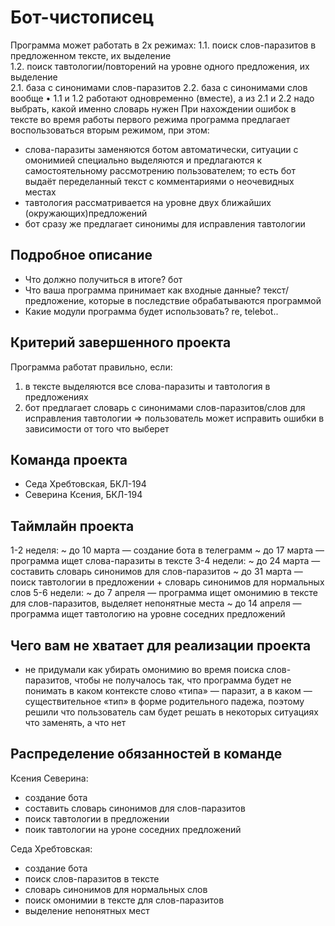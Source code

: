 # Бот-чистописец

Программа может работать в 2х режимах:
  1.1. поиск слов-паразитов в предложенном тексте, их выделение  
  1.2. поиск тавтологии/повторений на уровне одного предложения, их выделение  
2.1. база с синонимами слов-паразитов
2.2. база с синонимами слов вообще
• 1.1 и 1.2 работают одновременно (вместе), а из 2.1 и 2.2 надо выбрать, какой именно словарь нужен
При нахождении ошибок в тексте во время работы первого режима программа предлагает воспользоваться вторым режимом, при этом:
- слова-паразиты заменяются ботом автоматически, ситуации с омонимией специально выделяются и предлагаются к самостоятельному рассмотрению пользователем; то есть бот выдаёт переделанный текст с комментариями о неочевидных местах
- тавтология рассматривается на уровне двух ближайших (окружающих)предложений
- бот сразу же предлагает синонимы для исправления тавтологии
## Подробное описание

- Что должно получиться в итоге?
бот
- Что ваша программа принимает как входные данные?
текст/предложение, которые в последствие обрабатываются программой
- Какие модули программа будет использовать?
re, telebot..

## Критерий завершенного проекта

Программа работат правильно, если: 
1) в тексте выделяются все слова-паразиты и тавтология в предложениях
2) бот предлагает словарь с синонимами слов-паразитов/слов для исправления тавтологии => пользователь может исправить ошибки в зависимости от того что выберет 

## Команда проекта

- Седа Хребтовская, БКЛ-194
- Северина Ксения, БКЛ-194

## Таймлайн проекта

1-2 неделя:
~ до 10 марта — создание бота в телеграмм 
~ до 17 марта — программа ищет слова-паразиты в тексте
3-4 недели:
~ до 24 марта — составить словарь синонимов для слов-паразитов
~ до 31 марта — поиск тавтологии в предложении + словарь синонимов для нормальных слов
5-6 недели:
~ до 7 апреля — программа ищет омонимию в тексте для слов-паразитов, выделяет непонятные места
~ до 14 апреля — программа ищет тавтологию на уровне соседних предложений

## Чего вам не хватает для реализации проекта

- не придумали как убирать омонимию во время поиска слов-паразитов, чтобы не получалось так, что программа будет не понимать в каком контексте слово «типа» — паразит, а в каком — существительное «тип» в форме родительного падежа, поэтому решили что пользователь сам будет решать в некоторых ситуациях что заменять, а что нет

## Распределение обязанностей в команде

Ксения Северина:
- создание бота
- составить словарь синонимов для слов-паразитов
- поиск тавтологии в предложении
- поик тавтологии на уроне соседних предложений

Седа Хребтовская:
- создание бота
- поиск слов-паразитов в тексте 
- словарь синонимов для нормальных слов
- поиск омонимии в тексте для слов-паразитов
- выделение непонятных мест
